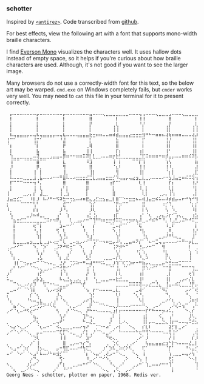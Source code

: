 ### schotter

Inspired by [`<antirez>`](http://antirez.com/news/123).
Code transcribed from
[github](https://github.com/antirez/redis/blob/91685eeeb/src/lolwut5.c).

For best effects, view the following art with a font that supports
mono-width braille characters.

I find [Everson Mono](http://www.evertype.com/emono) visualizes the
characters well. It uses hallow dots instead of empty space, so it helps
if you're curious about how braille characters are used.
Although, it's not good if you want to see the larger image.

Many browsers do not use a correctly-width font for this text, so the below art
may be warped. `cmd.exe` on Windows completely fails, but `cmder` works very well.
You may need to `cat` this file in your terminal for it to present correctly.


```
⠀⡤⠤⠤⠤⠤⠤⠤⠤⡤⠤⠤⠤⠤⠤⠤⠤⡤⠤⠤⠤⠤⠤⠤⠤⣤⠤⠤⠤⢄⣀⣀⣀⣀⣀⣀⣀⠤⠤⠤⢤⢠⠤⠤⠤⢄⣀⣀⣀⣠⠤⠤⠤⢄⣀⣀⣀⣀⣀⣀⣀⠤⠤⠤⢤⠀
⠀⡇⠀⠀⠀⠀⠀⠀⠀⡇⠀⠀⠀⠀⠀⠀⠀⡇⠀⠀⠀⠀⠀⠀⠀⣿⠀⠀⠀⠀⠀⠀⠀⡇⠀⠀⠀⠀⠀⠀⢸⢸⠀⠀⠀⠀⠀⠀⠀⣿⠀⠀⠀⠀⠀⠀⠀⡇⠀⠀⠀⠀⠀⠀⢸⠀
⠀⡇⠀⠀⠀⠀⠀⠀⠀⡇⠀⠀⠀⠀⠀⠀⠀⡇⠀⠀⠀⠀⠀⠀⠀⡟⠀⠀⠀⠀⠀⠀⢀⢇⠀⠀⠀⠀⠀⠀⠘⡜⠀⠀⠀⠀⠀⠀⢀⡟⠀⠀⠀⠀⠀⠀⢀⢇⠀⠀⠀⠀⠀⠀⠘⡄
⠀⡇⠀⠀⠀⠀⠀⠀⠀⡇⠀⠀⠀⠀⠀⠀⠀⡇⠀⠀⠀⠀⠀⠀⠀⡇⠀⠀⠀⠀⠀⠀⢸⢸⠀⠀⠀⠀⠀⠀⠀⡇⠀⠀⠀⠀⠀⠀⢸⡇⠀⠀⠀⠀⠀⠀⢸⢸⠀⠀⠀⠀⠀⠀⠀⡇
⠀⠧⢤⣤⣤⣤⡤⠤⢤⠧⢤⣤⣤⣤⡤⠤⢤⢧⠤⠤⠤⢤⣤⣤⣤⣗⣒⠶⠶⠤⠤⠶⠾⣾⣤⣤⣤⣔⣒⣒⣒⣻⠛⠓⠒⠶⠶⠦⢼⢷⠶⠶⠶⠤⠤⠤⢼⡼⠤⠤⠤⠴⠶⠶⠶⡇
⢸⠉⠁⠀⠀⠀⠀⠀⢸⡍⠁⠀⠀⠀⠀⠀⠘⣼⠀⠀⠀⠀⠀⠀⠀⡇⠀⠀⠀⠀⠀⠀⠀⣷⠀⠀⠀⠀⠀⠀⠀⡏⠀⠀⠀⠀⠀⠀⢸⡜⠀⠀⠀⠀⠀⠀⢸⡇⠀⠀⠀⠀⠀⠀⠀⡇
⠈⡆⠀⠀⠀⠀⠀⠀⠈⡇⠀⠀⠀⠀⠀⠀⠀⡟⠀⠀⠀⠀⠀⠀⢀⢿⠀⠀⠀⠀⠀⠀⠀⣿⠀⠀⠀⠀⠀⠀⠀⡇⠀⠀⠀⠀⠀⠀⢸⡇⠀⠀⠀⠀⠀⠀⢸⡇⠀⠀⠀⠀⠀⠀⠀⡇
⠀⡇⠀⠀⠀⠀⠀⠀⠀⣧⠀⠀⠀⠀⠀⠀⠀⣧⠀⠀⠀⠀⠀⠀⢸⢸⠀⠀⠀⠀⠀⠀⠀⡏⡆⠀⠀⠀⠀⠀⢰⡇⠀⠀⠀⠀⠀⠀⢸⠃⠀⠀⠀⠀⠀⠀⢸⡇⠀⠀⠀⠀⠀⠀⠀⡇
⠀⢱⣀⣀⣀⣀⣀⣀⠤⢽⣀⣀⣀⣠⣤⣤⠤⡿⠶⠒⠒⠶⠶⠭⠽⡇⣇⣀⡠⠤⠤⠶⡖⣗⣃⣀⣀⣀⣀⣀⣈⣏⠭⠶⠶⠶⠒⠶⡾⣤⡤⠤⠤⠶⠶⠮⠽⡧⡤⢤⣤⣤⠤⠤⠤⠇
⠀⢸⠉⠉⠀⠈⠉⠉⠉⣿⠉⠉⠀⠀⠀⠀⠀⣇⠀⠀⠀⠀⠀⠀⠸⣹⠀⠀⠀⠀⠀⠀⢸⠀⡇⠀⠀⠀⠉⠉⡏⢹⠀⠀⠀⠀⠀⠀⢱⢣⠀⠀⠀⠀⠀⠀⠀⣷⠁⠀⠀⠀⠉⠉⠑⢲
⠀⡸⠀⠀⠀⠀⠀⠀⠀⡿⡀⠀⠀⠀⠀⠀⠀⢻⠀⠀⠀⠀⠀⠀⠀⣿⠀⠀⠀⠀⠀⠀⠈⣆⠇⠀⠀⠀⠀⠀⢸⢸⠀⠀⠀⠀⠀⠀⢸⠸⡀⠀⠀⠀⠀⠀⠀⣼⠀⠀⠀⠀⠀⠀⠀⡇
⠀⡇⠀⠀⠀⠀⠀⠀⢸⠀⡇⠀⠀⠀⠀⠀⠀⢸⡀⠀⠀⠀⠀⠀⠀⢸⡇⠀⠀⠀⠀⠀⠀⢻⠀⠀⠀⠀⠀⠀⢸⡇⠀⠀⠀⠀⠀⠀⠈⡆⡇⠀⠀⠀⠀⠀⢀⣏⡆⠀⠀⠀⠀⠀⢰⠁
⠀⠧⠤⠤⠤⣀⣀⣀⣸⢀⣧⠤⠤⠴⠒⠒⠛⣿⠧⠤⠴⣒⣒⣒⣊⣉⣇⣠⣤⣤⣒⣒⡊⠹⢤⣤⡤⢤⣔⣲⣀⣇⣀⡠⠤⠤⠤⠔⠒⣳⣸⣤⣒⠶⠮⠭⢽⢲⠶⠦⢤⣤⣤⢄⣜⣀
⠀⡏⠉⠉⠉⠒⠒⠒⢲⠘⡄⠀⠀⠀⠀⠀⠀⣿⠀⠀⠀⠀⠀⠀⣿⠀⠀⠀⠀⠀⠀⢰⡏⠉⠁⠀⠀⠀⠀⠀⢇⢸⠀⠀⠀⠀⠀⠀⠀⡏⡆⠀⠀⠀⠀⠀⢸⡜⠀⠀⠀⠀⠀⠉⠁⡸
⠀⡇⠀⠀⠀⠀⠀⠀⢸⠀⢇⠀⠀⠀⠀⠀⢠⠃⡇⠀⠀⠀⠀⠀⡿⠀⠀⠀⠀⠀⠀⠀⡇⠀⠀⠀⠀⠀⠀⠀⠸⡀⡇⠀⠀⠀⠀⠀⠀⢇⡇⠀⠀⠀⠀⠀⠘⡇⠀⠀⠀⠀⠀⠀⠀⡇
⢸⠀⠀⠀⠀⣀⡠⡄⡎⠀⣼⣀⡀⠀⠀⠀⢸⢀⣱⠀⠀⠀⠀⠀⡇⠀⠀⠀⠀⠀⠀⠀⣿⠀⠀⠀⠀⠀⠀⠀⠀⢇⡇⠀⠀⠀⢀⡠⡄⢸⢱⠀⠀⠀⠀⠀⢠⡇⠀⠀⠀⠀⠀⠀⢀⠇
⣸⣤⣒⣊⡉⠀⠀⠸⡇⡸⠀⠧⠜⠛⠒⠫⠽⣓⠒⢒⣢⠤⠴⠶⣟⣄⣠⣋⣒⣢⣤⣀⡇⣿⠉⠑⠒⣒⣒⠦⠤⢾⣸⣤⣒⠮⠥⠤⠼⡾⣾⡤⠤⠖⠚⢳⠚⢻⠛⠵⠶⠶⠶⣢⣼⢤
⡆⠀⠀⠀⠈⠉⠉⠉⢣⠃⠀⠀⠀⠀⠀⠀⠀⣞⠉⠁⠀⠀⠀⠀⠀⢱⡎⠀⠀⠀⠀⠀⠈⡟⡲⠉⠉⠀⠀⠀⠀⣿⠀⠀⠀⠀⠀⠰⡊⠹⡀⠀⠀⠀⠀⠈⡆⡎⠀⠀⠀⠀⠀⠀⠀⡜
⠸⡀⠀⠀⠀⠀⠀⠀⡎⡆⠀⠀⠀⠀⠀⠀⡸⠘⡄⠀⠀⠀⠀⠀⠀⡸⢇⠀⠀⠀⠀⠀⠀⣧⠃⠀⠀⠀⠀⠀⠀⡇⢣⠀⠀⠀⠀⠀⢣⠀⠱⡀⠀⠀⠀⠀⠸⡇⠀⠀⠀⠀⠀⠀⠀⡇
⠀⢣⠀⠀⠀⠀⣀⡸⠦⠾⣀⡀⠀⠀⠀⢠⠃⠀⢱⠀⠀⠀⠀⠀⢠⡃⢘⡄⠀⠀⠀⠀⢰⡏⠀⠀⠀⠀⠀⠀⢠⠃⠈⢆⠀⢀⡠⣄⡨⡖⠊⢡⢄⡀⠀⠀⢰⣣⠀⠀⠀⠀⠀⠀⢠⠃
⠀⠈⣦⣒⣊⣉⣀⣀⣀⣀⣀⣈⠭⠖⠲⠟⡄⠀⠀⢇⢀⣠⡤⠔⠒⠉⢹⠛⠳⠶⣒⡒⡺⠭⢭⠒⢒⡲⠖⢦⠼⣀⠤⠚⠮⠓⠉⠘⡄⠸⣠⣃⡠⠬⠓⠚⠭⣉⣉⠒⠒⠒⠒⠤⠼⠀
⠀⠀⡇⠀⠀⠀⠀⠀⢖⠉⡇⠀⠀⠀⠀⠀⣱⠤⠒⠊⠁⠀⠘⡄⠀⠀⡎⠀⠀⠀⠀⠈⣁⠤⡞⠉⠁⠀⠀⠈⢯⠀⠀⠀⠀⠀⠀⠀⠸⣀⠏⠀⠀⠀⠀⠀⠀⡇⡝⠉⠉⠉⠉⠒⠒⡆
⠀⠀⡇⠀⠀⠀⠀⠀⠘⡄⡇⠀⠀⠀⠀⢫⠀⢇⠀⠀⠀⠀⠀⠸⡀⠀⡇⠀⠀⠀⠀⠀⠱⡀⡇⠀⠀⠀⠀⠀⠘⣧⠀⠀⠀⠀⠀⠀⢀⠿⡀⠀⠀⠀⠀⠀⢸⡜⠀⠀⠀⠀⠀⠀⢰⠁
⠀⠀⡇⠀⠀⠀⠀⠀⠀⢱⡇⠀⠀⠀⠀⠀⢣⢘⡄⠀⠀⠀⠀⠀⠱⣰⠁⠀⠀⠀⠀⠀⠀⢱⠃⠀⠀⠀⠀⠀⠀⢘⣆⠀⠀⠀⣀⡠⠜⠛⠣⢄⣀⠀⠀⠀⣸⠁⠀⠀⠀⠀⠀⠀⢸⠀
⠀⠀⣇⣀⣀⣀⣤⣲⣀⣀⣇⢀⣰⠦⢔⡒⠉⢇⠀⣀⠤⣲⡠⠔⠊⠉⢩⠋⠒⠲⠶⣒⡤⠼⢣⢀⣀⣤⠶⠝⡎⠁⠈⠦⠒⣉⢤⢠⠤⠤⠤⠔⠒⠛⠒⡶⣇⣀⡀⠀⠀⣀⠤⠒⡿⡀
⢀⡠⠔⠊⠉⠀⠀⠀⠱⡀⠈⡱⠁⠀⢀⡨⠝⠚⠯⣒⠉⠀⠱⡀⠀⠀⡎⠀⠀⠀⠀⠀⢨⠝⡺⠓⠉⠀⠀⠀⢘⡤⠔⠒⠉⠀⠀⢻⠀⠀⠀⠀⠀⠀⠀⡇⠀⢀⡨⠝⠋⠉⠑⠒⠃⠱
⠈⢆⠀⠀⠀⠀⠀⠀⠀⢣⢠⠃⠀⠀⠈⢆⠀⠀⢀⠎⠀⠀⠀⢣⠀⡸⠀⠀⠀⠀⠀⠀⠀⢣⠃⠀⠀⠀⠀⠘⡅⠱⡀⠀⠀⠀⠀⠘⣇⠀⠀⠀⠀⠀⠀⢱⠀⠱⡀⠀⠀⠀⠀⠀⠀⠀
⠀⠈⡆⢀⠀⠀⠀⠀⠀⢠⣣⠀⠀⠀⠀⠈⡆⢀⣎⠀⠀⠀⠀⠀⣣⡃⠀⠀⠀⢀⣀⣀⠤⡎⢇⠀⠀⠀⠀⠀⠘⣄⠵⠀⠀⠀⠀⠀⡏⢆⠀⠀⠀⠀⠀⢸⠀⠀⠱⡀⠀⠀⠀⠀⠀⠀
⠀⠀⢸⡇⠉⢒⡤⡤⠒⠉⠈⠑⠢⠤⣀⠀⣘⡜⠀⢉⡩⠵⠒⠛⠤⣼⠛⠛⠫⠥⣀⡀⡸⢹⠉⢏⢉⡱⠖⠒⠛⣷⡤⢄⣀⣀⣀⡤⠓⣛⣒⣒⣉⠉⠉⠉⠀⠀⠀⠘⡄⢀⡀⢀⡠⠒
⠀⡠⠃⠘⠊⠁⠀⠈⠑⠢⢄⢀⡠⠤⠒⠉⢚⢟⠊⠁⠀⠀⠀⠀⢰⠁⡇⠀⠀⠀⠀⠈⠁⢸⡄⠈⠁⠀⠀⠀⠀⡿⠱⠔⠊⠁⠀⠈⠉⣿⠀⠀⠀⠉⠉⠉⢹⣀⠤⠔⠚⠕⠻⡁⠀⠀
⡰⠁⠀⠀⠀⠀⠀⠀⠀⢰⡋⠁⠀⠀⠀⠀⢸⠈⡆⠀⠀⠀⠀⠀⡜⠀⢱⠀⠀⠀⠀⠀⠀⡇⢇⠀⠀⠀⠀⠀⢰⡇⠀⠀⠀⠀⠀⠀⢀⡇⠀⠀⠀⠀⠀⢖⢹⠀⠀⠀⠀⠀⠀⢱⠀⠀
⠥⣀⠀⠀⠀⠀⠀⠀⡠⡧⣱⡀⠀⠀⠀⠀⠧⢄⣘⣄⢀⡠⡀⢀⠇⠀⠘⡄⢀⣀⣀⠤⠤⣗⣚⣀⣀⠀⠀⠀⢸⠇⠀⠀⠀⡀⠀⠀⢸⡇⠀⠀⢀⡠⠔⡌⣇⠀⠀⢀⡠⡀⠀⠀⢣⠀
⠀⠀⠉⠢⢄⡠⠔⡴⡹⠀⠀⢫⠉⠒⠢⠤⣀⣀⡤⠚⠉⠉⠑⡞⠀⠀⠀⠉⠁⠀⠀⠀⠀⣀⣀⣀⣀⠭⠭⠭⢽⠤⡤⣔⣉⣘⣄⠀⢸⣤⠤⠮⢅⣀⣀⣘⡟⡤⠒⠁⠀⠑⣄⡠⠔⠃
⠀⣀⠤⠊⠁⠈⠑⢹⡇⠀⠀⠀⢣⡠⠔⡪⡟⠉⠀⠀⠀⠀⠀⠈⢢⠀⡖⠒⠤⠤⠤⠤⣀⣇⡀⠀⠀⠀⠀⣀⢼⠊⠀⠀⠀⠀⠈⠻⡍⠀⠀⠀⠀⠀⡠⠔⠉⢞⣄⠤⠒⠉⠉⢢⠀⠀
⡍⠀⠀⠀⠀⠀⠀⡎⠈⢆⠀⠀⠀⠀⠀⡸⢄⠀⠀⠀⠀⠀⠀⠀⠀⢱⡃⠀⠀⠀⠀⠀⠀⢇⠇⠀⠀⠀⠈⢆⠘⡄⠀⠀⠀⠀⠀⠀⠙⡄⠀⠀⠀⠀⠘⢄⠀⠈⢆⠀⠀⠀⠀⠀⠱⡀
⠘⡄⠀⠀⠀⠀⠘⠢⠤⣈⣆⠀⠀⢀⢠⠃⠈⠢⡀⠀⠀⠀⠀⡠⠔⢹⢄⣀⠀⠀⠀⠀⠀⢸⠀⠀⠀⠀⠀⠀⠣⡇⠀⠀⠀⠀⠀⣀⠔⠊⢆⠀⡀⠀⠀⡨⠶⡺⠣⠤⣀⡀⡠⠔⠉⠀
⠀⠈⣦⠊⠢⡀⠀⡠⠔⢊⡩⠝⠚⠣⢯⠀⠀⠀⠑⡄⣀⠔⠊⠀⢀⡟⠀⠀⠉⠑⠒⠤⢄⡸⠤⠤⠤⠔⠒⠒⠒⠛⢄⠀⢀⠤⠊⠀⠀⢀⠜⢎⠬⢲⠉⠀⢠⠓⡄⣀⠔⠊⠉⠒⠢⡄
⡠⠊⠈⢆⠤⠚⠫⣔⠊⠁⠀⠀⠀⠀⠀⢣⠀⠀⡜⠈⠑⠢⢄⠀⡜⠓⠒⠢⠤⠤⠤⢄⣰⡇⡖⠒⠒⠒⠒⠒⠒⠒⡏⠋⠓⠒⠒⡲⠴⠥⡄⠀⠀⠀⠑⢄⡎⠀⠈⠀⠀⠀⠀⠀⡸⠀
⠀⠀⠀⠀⠀⠀⠀⠈⢦⡀⠀⠀⠀⠀⠀⠀⢣⠜⠀⠀⠀⠀⠀⢹⠓⠤⡀⠀⠀⠀⠀⢀⠇⠀⡇⠀⠀⠀⠀⠀⠀⢰⡇⠀⠀⠀⠪⡀⠀⢠⠃⠀⠀⠀⠀⡸⠣⡀⠀⠀⠀⠀⠀⢠⠃⠀
⡀⠀⠀⠀⠀⠀⠀⡠⠊⢆⠀⠀⠀⠀⣀⢤⠞⠁⠀⠀⠀⠀⠀⠓⠤⣜⣀⠀⠀⠀⠀⡜⠀⠀⣇⠔⢄⠀⠀⠀⠀⢸⡇⡤⠤⣀⣀⣑⣄⢸⡖⠒⠤⠤⢤⠭⣚⣢⡤⣀⡀⠀⠀⡎⠀⠀
⠈⠢⡔⠑⢄⡠⠊⠀⠀⠈⢆⠤⠒⠉⠀⠪⢄⣀⣀⣀⠤⠤⠔⢲⠜⠀⠀⡉⠑⠒⠴⠁⢀⠔⡇⠀⠀⠑⢄⠀⠀⡎⣇⠇⠀⠀⠀⠀⠀⣽⡋⡇⣀⠔⠁⠀⠀⢀⡇⠀⠈⠉⠚⠀⠀⠀
⡠⠊⠈⠢⠊⠈⠢⡀⠀⡤⠤⠒⠒⠒⠒⠉⢏⡏⠑⠤⣀⠀⢀⠎⡇⢀⠜⠈⠑⠤⣀⠔⠁⠀⠓⠒⠒⠒⠒⠓⢖⠛⢻⠑⠒⠒⠒⠢⠤⢿⢸⠊⠀⠀⠀⠀⢀⢾⠈⠑⠢⠤⣀⠀⠀⠀
⠀⠀⠀⠀⠀⠀⠀⠈⢑⢇⠀⠀⠀⠀⠀⠀⢸⢸⠀⠀⠀⠉⠊⠀⣱⠊⠀⠀⠀⠀⠙⢖⢄⡀⠀⠀⠀⠀⠀⢀⠔⠁⡸⠀⠀⠀⠀⠀⠀⡜⢸⠀⠀⠀⠀⠀⡎⡸⠀⢀⠀⠀⠀⠉⡲⠀
⡀⠀⠀⠀⢀⠀⠀⡰⠁⢸⠀⠀⠀⠀⠀⠀⠀⣿⠀⣀⡠⠤⠲⡔⠙⡄⠀⠀⠀⠀⢀⠀⢑⢎⠀⠀⢀⢀⠔⠁⠀⠀⢧⣤⣄⣤⣤⣔⣲⠓⡗⠢⠤⠤⠤⣜⣀⡇⡰⠁⠑⠤⡀⡰⠁⠀
⠈⠢⣠⠒⠁⡱⡎⠀⠀⢸⡢⢄⡀⠀⠀⡤⠒⢻⣏⠤⠤⠔⠚⢳⢍⡁⠀⠀⠀⡰⠁⡱⠧⣀⠵⢎⠕⠣⡀⠀⠀⢏⠁⠀⠀⠀⠀⠀⠈⡏⠁⠀⠀⠀⠘⠢⣤⡊⠀⠀⠀⠀⢨⠣⣀⠀
⠤⠊⠀⠑⠔⠁⠈⠢⣠⠃⠧⠤⠜⠓⠶⣺⡊⠉⠁⠀⠀⠀⠀⠈⡆⠈⠢⣤⠊⢀⢜⡠⠒⠉⠢⣀⠀⠀⠑⢄⠀⢸⠀⠀⠀⠀⠀⠀⠀⢱⢀⣀⣀⠤⢤⠔⢳⠈⠉⠒⠤⣠⠃⠀⢀⠕
⠀⠀⠀⠀⠀⠀⠀⡰⠙⢄⠀⠀⠀⠀⠀⠀⢫⠂⠀⠀⠀⠀⠀⠀⠸⣀⠔⠁⠉⠊⠱⡀⠀⠀⠀⢀⠕⠀⠀⠈⢢⠀⡇⠀⠀⠀⠀⠀⠀⢟⡅⠀⠀⠀⠀⠑⠢⡇⠀⠀⠀⠀⠀⡠⠃⠀
⠢⡀⠀⠀⠀⠀⡰⡡⠔⠁⠀⠀⠀⠀⠀⢠⠋⡆⠀⠀⣀⡠⠤⠒⠊⠁⠑⠢⡀⠀⠀⠘⢄⠀⡠⠃⠀⠀⢀⡠⠒⠁⢱⣀⠤⠤⠔⠒⠒⢹⠁⠀⠀⠀⠀⠀⠀⢹⠢⢄⠀⢠⠊⠀⠀⠀
⠀⠈⢆⠀⢀⡠⠊⠑⠢⢄⠀⠀⠀⠀⡰⠁⠀⠘⠊⠉⠀⠀⠀⠀⠀⠀⠀⠀⠈⠢⢄⠀⢠⠫⡀⠀⡠⠔⠁⠀⠀⠀⠀⠀⠀⠀⠀⠀⠀⠀⡇⠀⠀⠀⠀⠀⠀⠘⡄⠀⠑⠁⠀⠀⠀⠀
Georg Nees - schotter, plotter on paper, 1968. Redis ver.
```
